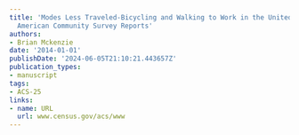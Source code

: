 ```yaml
---
title: 'Modes Less Traveled-Bicycling and Walking to Work in the United States: 2008-2012
  American Community Survey Reports'
authors:
- Brian Mckenzie
date: '2014-01-01'
publishDate: '2024-06-05T21:10:21.443657Z'
publication_types:
- manuscript
tags:
- ACS-25
links:
- name: URL
  url: www.census.gov/acs/www
---
```

